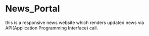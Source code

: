 # News_Portal
this is a responsive news website which renders updated news via API(Application Programming Interface) call.
